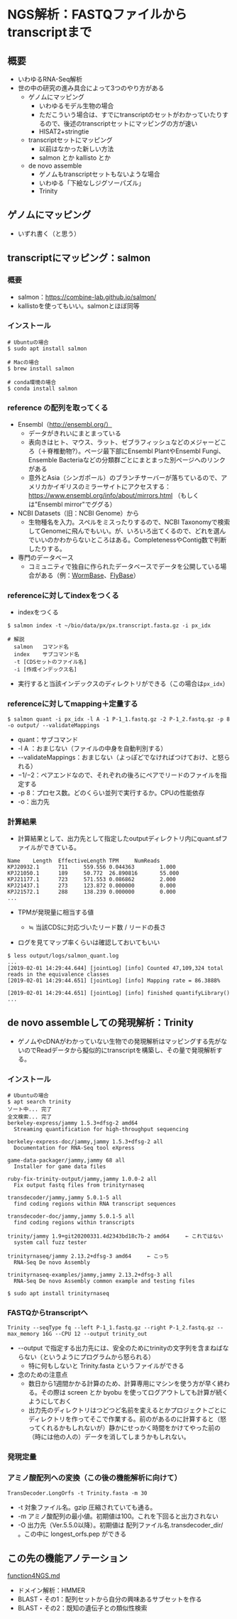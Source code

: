 # NGS解析：FASTQファイルからtranscriptまで

## 概要
- いわゆるRNA-Seq解析
- 世の中の研究の進み具合によって3つのやり方がある
  - ゲノムにマッピング
    - いわゆるモデル生物の場合
    - ただこういう場合は、すでにtranscriptのセットがわかっていたりするので、後述のtranscriptセットにマッピングの方が速い
    - HISAT2+stringtie
  - transcriptセットにマッピング
    - 以前はなかった新しい方法
    - salmon とか kallisto とか
  - de novo assemble
    - ゲノムもtranscriptセットもないような場合
    - いわゆる「下絵なしジグソーパズル」
    - Trinity


## ゲノムにマッピング
- いずれ書く（と思う）

## transcriptにマッピング：salmon
### 概要
- salmon：https://combine-lab.github.io/salmon/
- kallistoを使ってもいい。salmonとほぼ同等


### インストール
```
# Ubuntuの場合
$ sudo apt install salmon
```
```
# Macの場合
$ brew install salmon
```
```
# conda環境の場合
$ conda install salmon
```

### reference の配列を取ってくる
- Ensembl（http://ensembl.org/）
  - データがきれいにまとまっている
  - 表向きはヒト、マウス、ラット、ゼブラフィッシュなどのメジャーどころ（＋脊椎動物?）。ページ最下部にEnsembl PlantやEnsembl Fungi、Ensemble Bacteriaなどの分類群ごとにまとまった別ページへのリンクがある
  - 意外とAsia（シンガポール）のブランチサーバーが落ちているので、アメリカかイギリスのミラーサイトにアクセスする：https://www.ensembl.org/info/about/mirrors.html （もしくは"Ensembl mirror"でググる）
- NCBI Datasets（旧：NCBI Genome）から
  - 生物種名を入力。スペルをミスったりするので、NCBI Taxonomyで検索してGenomeに飛んでもいい。が、いろいろ出てくるので、どれを選んでいいのかわからないところはある。CompletenessやContig数で判断したりする。
- 専門のデータベース
  - コミュニティで独自に作られたデータベースでデータを公開している場合がある（例：[WormBase](https://wormbase.org/)、[FlyBase](https://flybase.org/)）

### referenceに対してindexをつくる
- indexをつくる

```
$ salmon index -t ~/bio/data/px/px.transcript.fasta.gz -i px_idx
```
```
# 解説
  salmon   コマンド名
  index    サブコマンド名
  -t [CDSセットのファイル名]
  -i [作成インデックス名]
```
  - 実行すると当該インデックスのディレクトリができる（この場合は```px_idx```）


### referenceに対してmapping＋定量する

```
$ salmon quant -i px_idx -l A -1 P-1_1.fastq.gz -2 P-1_2.fastq.gz -p 8 -o output/ --validateMappings
```
- quant：サブコマンド
- -l A ：おまじない（ファイルの中身を自動判別する）
- --validateMappings：おまじない（よっぽどでなければつけておけ、と怒られる）
- −1/−2：ペアエンドなので、それぞれの後ろにペアでリードのファイルを指定する
- -p 8：プロセス数。どのくらい並列で実行するか。CPUの性能依存
- -o：出力先


### 計算結果
- 計算結果として、出力先として指定したoutputディレクトリ内にquant.sfファイルができている。

```
Name    Length  EffectiveLength TPM     NumReads
KPJ20932.1      711     559.556 0.044363        1.000
KPJ21050.1      189     50.772  26.890816       55.000
KPJ21177.1      723     571.553 0.086862        2.000
KPJ21437.1      273     123.872 0.000000        0.000
KPJ21572.1      288     138.239 0.000000        0.000
...
```
- TPMが発現量に相当する値
  - ≒ 当該CDSに対応づいたリード数 / リードの長さ

- ログを見てマップ率くらいは確認しておいてもいい
```
$ less output/logs/salmon_quant.log
...
[2019-02-01 14:29:44.644] [jointLog] [info] Counted 47,109,324 total reads in the equivalence classes
[2019-02-01 14:29:44.651] [jointLog] [info] Mapping rate = 86.3888%

[2019-02-01 14:29:44.651] [jointLog] [info] finished quantifyLibrary()
...
```



## de novo assembleしての発現解析：Trinity
- ゲノムやcDNAがわかっていない生物での発現解析はマッピングする先がないのでReadデータから擬似的にtranscriptを構築し、その量で発現解析する。

### インストール
```
# Ubuntuの場合
$ apt search trinity
ソート中... 完了
全文検索... 完了  
berkeley-express/jammy 1.5.3+dfsg-2 amd64
  Streaming quantification for high-throughput sequencing

berkeley-express-doc/jammy,jammy 1.5.3+dfsg-2 all
  Documentation for RNA-Seq tool eXpress

game-data-packager/jammy,jammy 68 all
  Installer for game data files

ruby-fix-trinity-output/jammy,jammy 1.0.0-2 all
  Fix output fastq files from trinityrnaseq

transdecoder/jammy,jammy 5.0.1-5 all
  find coding regions within RNA transcript sequences

transdecoder-doc/jammy,jammy 5.0.1-5 all
  find coding regions within transcripts

trinity/jammy 1.9+git20200331.4d2343bd18c7b-2 amd64     ← これではない
  system call fuzz tester

trinityrnaseq/jammy 2.13.2+dfsg-3 amd64     ← こっち
  RNA-Seq De novo Assembly

trinityrnaseq-examples/jammy,jammy 2.13.2+dfsg-3 all
  RNA-Seq De novo Assembly common example and testing files

$ sudo apt install trinityrnaseq
```

### FASTQからtranscriptへ

```
Trinity --seqType fq --left P-1_1.fastq.gz --right P-1_2.fastq.gz --max_memory 16G --CPU 12 --output trinity_out
```

- --output で指定する出力先には、安全のためにtrinityの文字列を含まねばならない（というようにプログラムから怒られる）
  - 特に何もしないと Trinity.fasta というファイルができる
- 念のための注意点
  - 数日から1週間かかる計算のため、計算専用にマシンを使う方が早く終わる。その際は screen とか byobu を使ってログアウトしても計算が続くようにしておく
  - 出力先のディレクトリはつどつど名前を変えるとかプロジェクトごとにディレクトリを作ってそこで作業する。前のがあるのに計算すると（怒ってくれるかもしれないが）静かにせっかく時間をかけてやった前の（時には他の人の）データを消してしまうかもしれない。



### 発現定量

### アミノ酸配列への変換（この後の機能解析に向けて）

```
TransDecoder.LongOrfs -t Trinity.fasta -m 30
```

- -t 対象ファイル名。gzip 圧縮されていても通る。
- -m アミノ酸配列の最小値。初期値は100。これを下回ると出力されない
- -O 出力先（Ver.5.5.0以降）。初期値は 配列ファイル名.transdecoder_dir/ 。この中に longest_orfs.pep ができる


## この先の機能アノテーション

[function4NGS.md][e6dee8e8]

  [e6dee8e8]: ./function4NGS.md "NGS解析：transcriptの機能アノテーション"

- ドメイン解析：HMMER
- BLAST・その1：配列セットから自分の興味あるサブセットを作る
- BLAST・その2：既知の遺伝子との類似性検索
